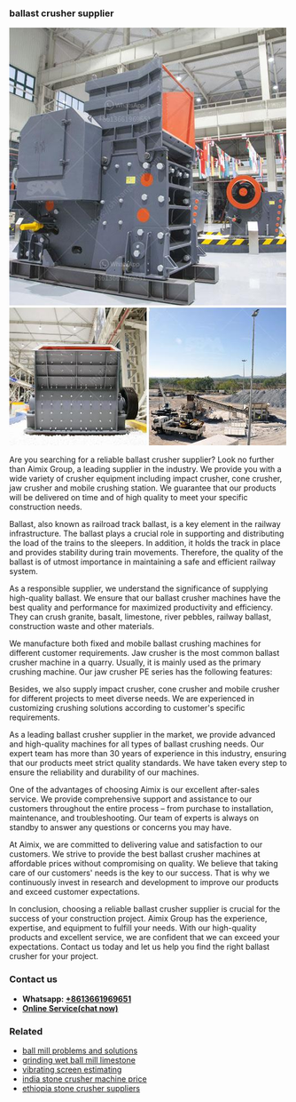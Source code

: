 <h3>ballast crusher supplier</h3><img src='1708309167.jpg' alt=''><p>Are you searching for a reliable ballast crusher supplier? Look no further than Aimix Group, a leading supplier in the industry. We provide you with a wide variety of crusher equipment including impact crusher, cone crusher, jaw crusher and mobile crushing station. We guarantee that our products will be delivered on time and of high quality to meet your specific construction needs.</p><p>Ballast, also known as railroad track ballast, is a key element in the railway infrastructure. The ballast plays a crucial role in supporting and distributing the load of the trains to the sleepers. In addition, it holds the track in place and provides stability during train movements. Therefore, the quality of the ballast is of utmost importance in maintaining a safe and efficient railway system.</p><p>As a responsible supplier, we understand the significance of supplying high-quality ballast. We ensure that our ballast crusher machines have the best quality and performance for maximized productivity and efficiency. They can crush granite, basalt, limestone, river pebbles, railway ballast, construction waste and other materials.</p><p>We manufacture both fixed and mobile ballast crushing machines for different customer requirements. Jaw crusher is the most common ballast crusher machine in a quarry. Usually, it is mainly used as the primary crushing machine. Our jaw crusher PE series has the following features:</p><p>Besides, we also supply impact crusher, cone crusher and mobile crusher for different projects to meet diverse needs. We are experienced in customizing crushing solutions according to customer's specific requirements.</p><p>As a leading ballast crusher supplier in the market, we provide advanced and high-quality machines for all types of ballast crushing needs. Our expert team has more than 30 years of experience in this industry, ensuring that our products meet strict quality standards. We have taken every step to ensure the reliability and durability of our machines.</p><p>One of the advantages of choosing Aimix is our excellent after-sales service. We provide comprehensive support and assistance to our customers throughout the entire process – from purchase to installation, maintenance, and troubleshooting. Our team of experts is always on standby to answer any questions or concerns you may have.</p><p>At Aimix, we are committed to delivering value and satisfaction to our customers. We strive to provide the best ballast crusher machines at affordable prices without compromising on quality. We believe that taking care of our customers' needs is the key to our success. That is why we continuously invest in research and development to improve our products and exceed customer expectations.</p><p>In conclusion, choosing a reliable ballast crusher supplier is crucial for the success of your construction project. Aimix Group has the experience, expertise, and equipment to fulfill your needs. With our high-quality products and excellent service, we are confident that we can exceed your expectations. Contact us today and let us help you find the right ballast crusher for your project.</p><h3>Contact us</h3><ul><li><strong>Whatsapp:&nbsp;<a href="https://wa.me/8613661969651">+8613661969651</a></strong></li><li><a href="https://swt.shibang-china.com/?git&amp;zhl&amp;ballast crusher supplier"><strong>Online Service(chat now)</strong></a></li></ul><h3>Related</h3><ul><li><a href='ball mill problems and solutions.md'>ball mill problems and solutions</a></li><li><a href='grinding wet ball mill limestone.md'>grinding wet ball mill limestone</a></li><li><a href='vibrating screen estimating.md'>vibrating screen estimating</a></li><li><a href='india stone crusher machine price.md'>india stone crusher machine price</a></li><li><a href='ethiopia stone crusher suppliers.md'>ethiopia stone crusher suppliers</a></li></ul>